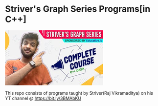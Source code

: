 # Striver's Graph Series Programs[in C++]

![Screenshot](./assets/Screenshot.jpg)

This repo consists of programs taught by Striver(Raj Vikramaditya) on his YT channel @ https://bit.ly/3BMAbKU